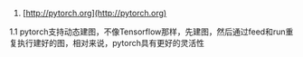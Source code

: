 1. [http://pytorch.org](http://pytorch.org)

  1.1 pytorch支持动态建图，不像Tensorflow那样，先建图，然后通过feed和run重复执行建好的图，相对来说，pytorch具有更好的灵活性
